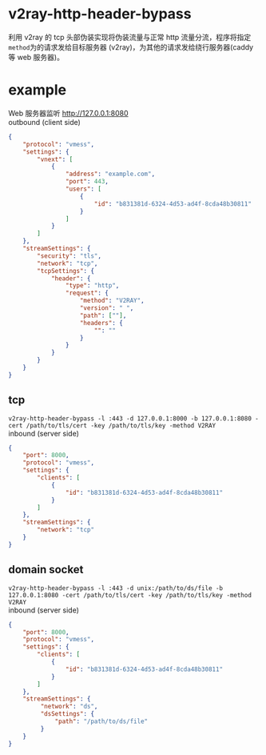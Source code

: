 # v2ray-http-header-bypass
利用 v2ray 的 tcp 头部伪装实现将伪装流量与正常 http 流量分流，程序将指定`method`为的请求发给目标服务器 (v2ray)，为其他的请求发给绕行服务器(caddy 等 web 服务器)。
# example 
Web 服务器监听 http://127.0.0.1:8080  
outbound (client side)
```json
{
    "protocol": "vmess",
    "settings": {
        "vnext": [
            {
                "address": "example.com",
                "port": 443,
                "users": [
                    {
                        "id": "b831381d-6324-4d53-ad4f-8cda48b30811"
                    }
                ]
            }
        ]
    },
    "streamSettings": {
        "security": "tls",
        "network": "tcp",
        "tcpSettings": {
            "header": {
                "type": "http",
                "request": {
                    "method": "V2RAY",
                    "version": " ",
                    "path": [""],
                    "headers": {
                        "": ""
                    }
                }
            }
        }
    }
}
```  
## tcp

`v2ray-http-header-bypass -l :443 -d 127.0.0.1:8000 -b 127.0.0.1:8080 -cert /path/to/tls/cert -key /path/to/tls/key -method V2RAY`  
inbound (server side)
```json
{
    "port": 8000,
    "protocol": "vmess",
    "settings": {
        "clients": [
            {
                "id": "b831381d-6324-4d53-ad4f-8cda48b30811"
            }
        ]
    },
    "streamSettings": {
        "network": "tcp"
    }
}
```
## domain socket

`v2ray-http-header-bypass -l :443 -d unix:/path/to/ds/file -b 127.0.0.1:8080 -cert /path/to/tls/cert -key /path/to/tls/key -method V2RAY`  
inbound (server side)
```json
{
    "port": 8000,
    "protocol": "vmess",
    "settings": {
        "clients": [
            {
                "id": "b831381d-6324-4d53-ad4f-8cda48b30811"
            }
        ]
    },
    "streamSettings": {
         "network": "ds",
         "dsSettings": {
             "path": "/path/to/ds/file"
         }
    }
}
```
